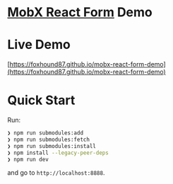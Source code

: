 # [MobX React Form](https://github.com/foxhound87/mobx-react-form) Demo

# Live Demo

[https://foxhound87.github.io/mobx-react-form-demo](https://foxhound87.github.io/mobx-react-form-demo)

# Quick Start

Run:

```bash
❯ npm run submodules:add
❯ npm run submodules:fetch
❯ npm run submodules:install
❯ npm install --legacy-peer-deps
❯ npm run dev
```

and go to `http://localhost:8888`.